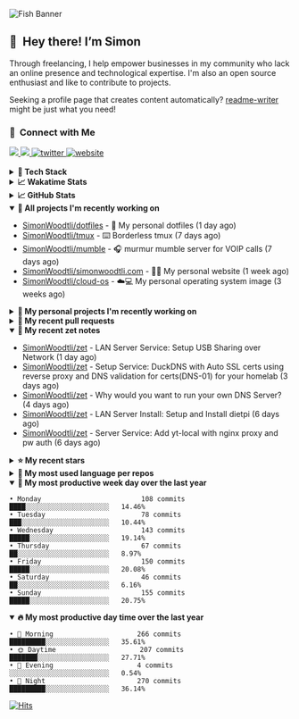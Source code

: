![Fish Banner](assets/fish.webp)

## 👋 &nbsp;Hey there! I’m Simon

Through freelancing, I help empower businesses in my community who lack
an online presence and technological expertise. I'm also an open source
enthusiast and like to contribute to projects.

Seeking a profile page that creates content automatically?
[readme-writer] might be just what you need!

### 🤝 &nbsp;Connect with Me

<div align="left">
<a href="https://linkedin.com/in/simonwoodtli" target="_blank">
<img src="https://img.shields.io/badge/linkedin-1E77B5?style=for-the-badge&logo=linkedin&logoColor=white alt=linkedin" />
</a>
<a href="https://github.com/simonwoodtli" target="_blank">
<img src="https://img.shields.io/badge/github-24292E?style=for-the-badge&logo=github&logoColor=white alt=github" />
</a>
<a href="https://twitter.com/simonwoodtlidev" target="_blank">
<img src="https://img.shields.io/badge/twitter-26a7de?style=for-the-badge&logo=twitter&logoColor=white" alt="twitter"/>
</a>
<a href="https://simonwoodtli.com" target="_blank">
<img src="https://img.shields.io/badge/website-E2925F?style=for-the-badge&logo=google-chrome&logoColor=white" alt="website"/>
</a>
</div>
<br/>


<details>
  <summary><b>🧰 Tech Stack</b></summary>
  <div align="center">
  <a href="https://skillicons.dev" target="_blank">
  <img src="https://skillicons.dev/icons?i=js,html,css,bash,python,go,postgresql,docker,vim,linux" alt="JavaScript, HTML, CSS, Bash, Python, Go, PostgreSQL, Docker, Vim,
  Linux">
  </a>
  </div>
</details>

<details>
  <summary><b>📈 Wakatime Stats</b></summary>
  <p align="center"><a href="https://wakatime.com/@SimonWoodtli">
  <img align="center" width="400" height="300" src="https://wakatime.com/share/@SimonWoodtli/7761bcef-e104-47d9-912a-dfd6bf08868b.svg" />
  </a>
  <a href="https://wakatime.com/@SimonWoodtli">
  <img align="center" width="400" height="300" src="https://wakatime.com/share/@SimonWoodtli/341953df-6a40-47b7-8220-ace4eabe0a17.svg" />
  </a></p>

  <h4><b>💬 I've been working with the following languages over the last 7 days</b></h4>

```
• Markdown                       18 hrs 43 mins                 ████████████████░░░░░░░░░   65.94%
• Bash                           4 hrs 4 mins                   ████░░░░░░░░░░░░░░░░░░░░░   14.32%
• YAML                           3 hrs 18 mins                  ███░░░░░░░░░░░░░░░░░░░░░░   11.66%
• sshconfig                      43 mins                        █░░░░░░░░░░░░░░░░░░░░░░░░   2.56%
• conf                           36 mins                        █░░░░░░░░░░░░░░░░░░░░░░░░   2.12%
• sh                             35 mins                        █░░░░░░░░░░░░░░░░░░░░░░░░   2.08%
• INI                            13 mins                        ░░░░░░░░░░░░░░░░░░░░░░░░░   0.79%
• Other                          6 mins                         ░░░░░░░░░░░░░░░░░░░░░░░░░   0.4%
• JSON                           2 mins                         ░░░░░░░░░░░░░░░░░░░░░░░░░   0.13%
```

  <h4>👷 I've been working on the following projects over the last 7 days</h4>

```
• zet                            16 hrs 15 mins                 ██████████████░░░░░░░░░░░   57.22%
• Private                        5 hrs 20 mins                  █████░░░░░░░░░░░░░░░░░░░░   18.78%
• dotfiles                       4 hrs 40 mins                  ████░░░░░░░░░░░░░░░░░░░░░   16.48%
• Unknown Project                1 hr 47 mins                   ██░░░░░░░░░░░░░░░░░░░░░░░   6.32%
• mumble                         8 mins                         ░░░░░░░░░░░░░░░░░░░░░░░░░   0.51%
• tmux                           8 mins                         ░░░░░░░░░░░░░░░░░░░░░░░░░   0.51%
• cloud-os                       3 mins                         ░░░░░░░░░░░░░░░░░░░░░░░░░   0.18%
```

  <h4><b>🛠️ I've been working with the following editors over the last 7 days</b></h4>

```
• Vim                            28 hrs 24 mins                 █████████████████████████   100%
```

  <h4><b>💻 I've been working with the following operating systems over the last 7 days</b></h4>

```
• Linux                          28 hrs 24 mins                 █████████████████████████   100%
```

</details>

<details>
  <summary><b>📈 GitHub Stats</b></summary>
  <div align="center">
  <a href="https://github.com/anuraghazra/github-readme-stats"> 
  <img src="https://github-readme-stats.vercel.app/api?username=simonwoodtli&theme=onedark&show_icons=true&hide_rank=true&custom_title=Stats&count_private=true&hide_border=true&hide=issues&line_height=24&bg_color=0d1117" alt="Github Stats">
  <img src="https://github-readme-stats.vercel.app/api/top-langs/?username=simonwoodtli&layout=compact&theme=onedark&count_private=true&hide_border=true&bg_color=0d1117" alt="Top Langs">
  </a>
  </div>
</details>

<details open="">
  <summary><b>👷 All projects I'm recently working on</b></summary>

* [SimonWoodtli/dotfiles](https://github.com/SimonWoodtli/dotfiles) - 🏡 My personal dotfiles (1 day ago)
* [SimonWoodtli/tmux](https://github.com/SimonWoodtli/tmux) - ⌨️ Borderless tmux (7 days ago)
* [SimonWoodtli/mumble](https://github.com/SimonWoodtli/mumble) - 🎧 murmur mumble server for VOIP calls (7 days ago)
* [SimonWoodtli/simonwoodtli.com](https://github.com/SimonWoodtli/simonwoodtli.com) - 👨‍💻 My personal website (1 week ago)
* [SimonWoodtli/cloud-os](https://github.com/SimonWoodtli/cloud-os) - ☁️💻 My personal operating system image (3 weeks ago)

</details>
<details>
  <summary><b>🌱 My personal projects I'm recently working on</b></summary>

* [SimonWoodtli/dotfiles](https://github.com/SimonWoodtli/dotfiles) - 🏡 My personal dotfiles (1 day ago)
* [SimonWoodtli/tmux](https://github.com/SimonWoodtli/tmux) - ⌨️ Borderless tmux (7 days ago)
* [SimonWoodtli/mumble](https://github.com/SimonWoodtli/mumble) - 🎧 murmur mumble server for VOIP calls (7 days ago)
* [SimonWoodtli/simonwoodtli.com](https://github.com/SimonWoodtli/simonwoodtli.com) - 👨‍💻 My personal website (1 week ago)
* [SimonWoodtli/cloud-os](https://github.com/SimonWoodtli/cloud-os) - ☁️💻 My personal operating system image (3 weeks ago)

</details>
<details>
  <summary><b>🔨 My recent pull requests</b></summary>

* [feat: add wireguard-generate-keys script](https://github.com/SimonWoodtli/dotfiles-old/pull/14) on [SimonWoodtli/dotfiles-old](https://github.com/SimonWoodtli/dotfiles-old) (16 months ago)
* [feat: add video-to-gif script](https://github.com/SimonWoodtli/dotfiles-old/pull/13) on [SimonWoodtli/dotfiles-old](https://github.com/SimonWoodtli/dotfiles-old) (16 months ago)
* [feat: add spoof-mac-linux script](https://github.com/SimonWoodtli/dotfiles-old/pull/12) on [SimonWoodtli/dotfiles-old](https://github.com/SimonWoodtli/dotfiles-old) (16 months ago)
* [feat: add sp-tmux script](https://github.com/SimonWoodtli/dotfiles-old/pull/11) on [SimonWoodtli/dotfiles-old](https://github.com/SimonWoodtli/dotfiles-old) (16 months ago)
* [feat: add sp script](https://github.com/SimonWoodtli/dotfiles-old/pull/10) on [SimonWoodtli/dotfiles-old](https://github.com/SimonWoodtli/dotfiles-old) (16 months ago)

</details>
<details open="">
  <summary><b>📝 My recent zet notes</b></summary>

* [SimonWoodtli/zet](https://github.com/SimonWoodtli/zet/tree/ae807a3c528fad84f1778a51691730bd28781301/20240115164134) - LAN Server Service: Setup USB Sharing over Network (1 day ago)
* [SimonWoodtli/zet](https://github.com/SimonWoodtli/zet/tree/039476f2d005e2239efe2c83a8757cb5614bd1a4/20240113153426) - Setup Service: DuckDNS with Auto SSL certs using reverse proxy and DNS validation for certs(DNS-01) for your homelab (3 days ago)
* [SimonWoodtli/zet](https://github.com/SimonWoodtli/zet/tree/3f76c802a4a15982f6a67af40454f6ef6a8fc16e/20240112144725) - Why would you want to run your own DNS Server? (4 days ago)
* [SimonWoodtli/zet](https://github.com/SimonWoodtli/zet/tree/eb19c838a33ec8b07c9a277df2858aaeb6bbaad6/20240110232911) - LAN Server Install: Setup and Install dietpi (6 days ago)
* [SimonWoodtli/zet](https://github.com/SimonWoodtli/zet/tree/b4c1fb1cc8303a6b33edbd28d7456ce17867bdd8/20240108191653) - Server Service: Add yt-local with nginx proxy and pw auth (6 days ago)

</details>
<details>
  <summary><b>⭐ My recent stars</b></summary>

* [MichaIng/DietPi](https://github.com/MichaIng/DietPi) - Lightweight justice for your single-board computer! (6 days ago)
* [mumble-voip/mumble](https://github.com/mumble-voip/mumble) - Mumble is an open-source, low-latency, high quality voice chat software. (1 week ago)
* [bigskysoftware/htmx](https://github.com/bigskysoftware/htmx) - </> htmx - high power tools for HTML (1 month ago)
* [CloudCannon/pagefind](https://github.com/CloudCannon/pagefind) - Static low-bandwidth search at scale (1 month ago)
* [thameera/vimv](https://github.com/thameera/vimv) - Batch-rename files using Vim (2 months ago)

</details>
<details>
  <summary><b>💬 My most used language per repos</b></summary>

```
• Shell                          16 repos                       ███████████████████░░░░░░   76.19%
• JavaScript                     1 repo                         █░░░░░░░░░░░░░░░░░░░░░░░░   4.76%
• CSS                            2 repos                        ██░░░░░░░░░░░░░░░░░░░░░░░   9.52%
• Nix                            1 repo                         █░░░░░░░░░░░░░░░░░░░░░░░░   4.76%
• HTML                           1 repo                         █░░░░░░░░░░░░░░░░░░░░░░░░   4.76%
```

</details>
<details open="">
  <summary><b>📆 My most productive week day over the last year</b></summary>

```
• Monday                         108 commits                    ████░░░░░░░░░░░░░░░░░░░░░   14.46%
• Tuesday                        78 commits                     ███░░░░░░░░░░░░░░░░░░░░░░   10.44%
• Wednesday                      143 commits                    █████░░░░░░░░░░░░░░░░░░░░   19.14%
• Thursday                       67 commits                     ██░░░░░░░░░░░░░░░░░░░░░░░   8.97%
• Friday                         150 commits                    █████░░░░░░░░░░░░░░░░░░░░   20.08%
• Saturday                       46 commits                     ██░░░░░░░░░░░░░░░░░░░░░░░   6.16%
• Sunday                         155 commits                    █████░░░░░░░░░░░░░░░░░░░░   20.75%
```

</details>
<details open="">
  <summary><b>🔥 My most productive day time over the last year</b></summary>

```
• 🌅 Morning                     266 commits                    █████████░░░░░░░░░░░░░░░░   35.61%
• 🌞 Daytime                     207 commits                    ███████░░░░░░░░░░░░░░░░░░   27.71%
• 🌇 Evening                     4 commits                      ░░░░░░░░░░░░░░░░░░░░░░░░░   0.54%
• 🌃 Night                       270 commits                    █████████░░░░░░░░░░░░░░░░   36.14%
```

</details>

[![Hits](https://hits.seeyoufarm.com/api/count/incr/badge.svg?url=https%3A%2F%2Fgithub.com%2Fsimonwoodtli&count_bg=%23689D6A&title_bg=%23282828&icon=&icon_color=%23E7E7E7&title=views+%28today+%2F+total%29&edge_flat=false)](https://hits.seeyoufarm.com)

[readme-writer]: <https://github.com/SimonWoodtli/readme-writer>
